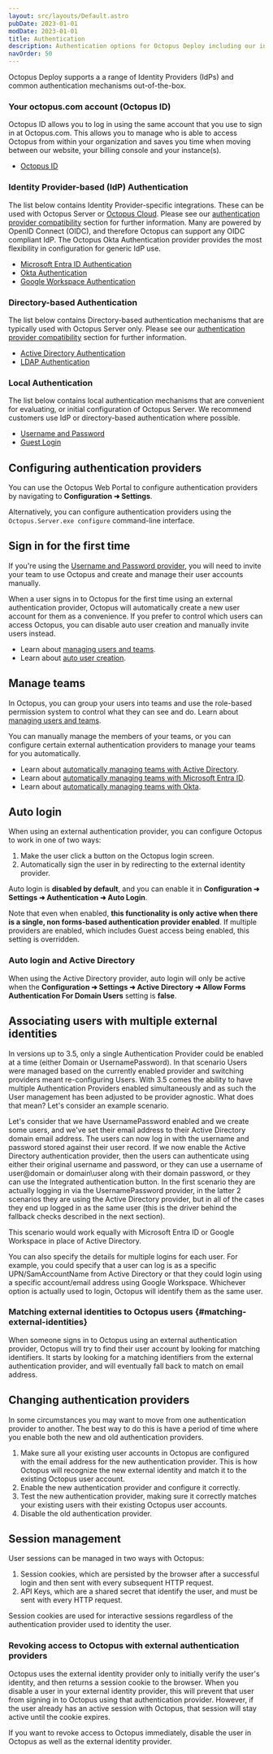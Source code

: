 ```yaml
---
layout: src/layouts/Default.astro
pubDate: 2023-01-01
modDate: 2023-01-01
title: Authentication
description: Authentication options for Octopus Deploy including our internal provider, Active Directory, Microsoft Entra ID, Okta, and Google Workspace.
navOrder: 50
---
```


Octopus Deploy supports a a range of Identity Providers (IdPs) and common authentication mechanisms out-of-the-box.

### Your octopus.com account (Octopus ID)

Octopus ID allows you to log in using the same account that you use to sign in at Octopus.com. This allows you to manage who is able to access Octopus from within your organization and saves you time when moving between our website, your billing console and your instance(s).

- [Octopus ID](/docs/security/authentication/octopusid-authentication)

### Identity Provider-based (IdP) Authentication

The list below contains Identity Provider-specific integrations. These can be used with Octopus Server or [Octopus Cloud](/docs/octopus-cloud). Please see our [authentication provider compatibility](/docs/security/authentication/auth-provider-compatibility) section for further information. Many are powered by OpenID Connect (OIDC), and therefore Octopus can support any OIDC compliant IdP. The Octopus Okta Authentication provider provides the most flexibility in configuration for generic IdP use.

- [Microsoft Entra ID Authentication](/docs/security/authentication/azure-ad-authentication)
- [Okta Authentication](/docs/security/authentication/okta-authentication)
- [Google Workspace Authentication](/docs/security/authentication/googleapps-authentication)

### Directory-based Authentication

The list below contains Directory-based authentication mechanisms that are typically used with Octopus Server only. Please see our [authentication provider compatibility](/docs/security/authentication/auth-provider-compatibility) section for further information.

- [Active Directory Authentication](/docs/security/authentication/active-directory)
- [LDAP Authentication](/docs/security/authentication/ldap)

### Local Authentication

The list below contains local authentication mechanisms that are convenient for evaluating, or initial configuration of Octopus Server. We recommend customers use IdP or  directory-based authentication where possible.

- [Username and Password](/docs/security/authentication/username-password)
- [Guest Login](/docs/security/authentication/guest-login)

## Configuring authentication providers

You can use the Octopus Web Portal to configure authentication providers by navigating to **Configuration ➜ Settings**.

Alternatively, you can configure authentication providers using the `Octopus.Server.exe configure` command-line interface.

## Sign in for the first time

If you're using the [Username and Password provider](/docs/security/authentication/username-password), you will need to invite your team to use Octopus and create and manage their user accounts manually.

When a user signs in to Octopus for the first time using an external authentication provider, Octopus will automatically create a new user account for them as a convenience. If you prefer to control which users can access Octopus, you can disable auto user creation and manually invite users instead.

- Learn about [managing users and teams](/docs/security/users-and-teams).
- Learn about [auto user creation](/docs/security/authentication/auto-user-creation).

## Manage teams

In Octopus, you can group your users into teams and use the role-based permission system to control what they can see and do. Learn about [managing users and teams](/docs/security/users-and-teams).

You can manually manage the members of your teams, or you can configure certain external authentication providers to manage your teams for you automatically.

- Learn about [automatically managing teams with Active Directory](/docs/security/authentication/active-directory).
- Learn about [automatically managing teams with Microsoft Entra ID](/docs/security/authentication/azure-ad-authentication).
- Learn about [automatically managing teams with Okta](/docs/security/authentication/okta-authentication).

## Auto login

When using an external authentication provider, you can configure Octopus to work in one of two ways:

1. Make the user click a button on the Octopus login screen.
2. Automatically sign the user in by redirecting to the external identity provider.

Auto login is **disabled by default**, and you can enable it in **Configuration ➜ Settings ➜ Authentication ➜ Auto Login**.

Note that even when enabled, **this functionality is only active when there is a single, non forms-based authentication provider enabled**.  If multiple providers are enabled, which includes Guest access being enabled, this setting is overridden.

### Auto login and Active Directory

When using the Active Directory provider, auto login will only be active when the **Configuration ➜ Settings ➜ Active Directory ➜ Allow Forms Authentication For Domain Users** setting is **false**.

## Associating users with multiple external identities

In versions up to 3.5, only a single Authentication Provider could be enabled at a time (either Domain or UsernamePassword).  In that scenario Users were managed based on the currently enabled provider and switching providers meant re-configuring Users.  With 3.5 comes the ability to have multiple Authentication Providers enabled simultaneously and as such the User management has been adjusted to be provider agnostic.  What does that mean?  Let's consider an example scenario.

Let's consider that we have UsernamePassword enabled and we create some users, and we've set their email address to their Active Directory domain email address.  The users can now log in with the username and password stored against their user record.  If we now enable the Active Directory authentication provider, then the users can authenticate using either their original username and password, or they can use a username of user@domain or domain\user along with their domain password, or they can use the Integrated authentication button.  In the first scenario they are actually logging in via the UsernamePassword provider, in the latter 2 scenarios they are using the Active Directory provider, but in all of the cases they end up logged in as the same user (this is the driver behind the fallback checks described in the next section).

This scenario would work equally with Microsoft Entra ID or Google Workspace in place of Active Directory.

You can also specify the details for multiple logins for each user. For example, you could specify that a user can log is as a specific UPN/SamAccountName from Active Directory or that they could login using a specific account/email address using Google Workspace. Whichever option is actually used to login, Octopus will identify them as the same user.

### Matching external identities to Octopus users {#matching-external-identities}

When someone signs in to Octopus using an external authentication provider, Octopus will try to find their user account by looking for matching identifiers. It starts by looking for a matching identifiers from the external authentication provider, and will eventually fall back to match on email address.

## Changing authentication providers

In some circumstances you may want to move from one authentication provider to another. The best way to do this is have a period of time where you enable both the new and old authentication providers.

1. Make sure all your existing user accounts in Octopus are configured with the email address for the new authentication provider. This is how Octopus will recognize the new external identity and match it to the existing Octopus user account.
2. Enable the new authentication provider and configure it correctly.
3. Test the new authentication provider, making sure it correctly matches your existing users with their existing Octopus user accounts.
4. Disable the old authentication provider.

## Session management

User sessions can be managed in two ways with Octopus:

1. Session cookies, which are persisted by the browser after a successful login and then sent with every subsequent HTTP request.
2. API Keys, which are a shared secret that identify the user, and must be sent with every HTTP request.

Session cookies are used for interactive sessions regardless of the authentication provider used to identity the user.

### Revoking access to Octopus with external authentication providers

Octopus uses the external identity provider only to initially verify the user's identity, and then returns a session cookie to the browser. When you disable a user in your external identity provider, this will prevent that user from signing in to Octopus using that authentication provider. However, if the user already has an active session with Octopus, that session will stay active until the cookie expires.

If you want to revoke access to Octopus immediately, disable the user in Octopus as well as the external identity provider.

